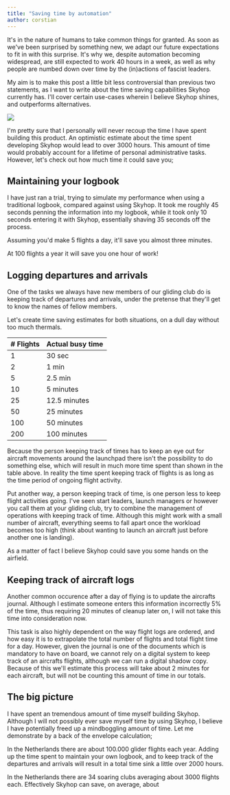 ```yaml
---
title: "Saving time by automation"
author: corstian
---
```


<p class="font-thin text-lg">It's in the nature of humans to take common things for granted. As soon as we've been surprised by something new, we adapt our future expectations to fit in with this surprise. It's why we, despite automation becoming widespread, are still expected to work 40 hours in a week, as well as why people are numbed down over time by the (in)actions of fascist leaders.</p>

My aim is to make this post a little bit less controversial than previous two statements, as I want to write about the time saving capabilities Skyhop currently has. I'll cover certain use-cases wherein I believe Skyhop shines, and outperforms alternatives.


![](https://imgs.xkcd.com/comics/is_it_worth_the_time.png)

I'm pretty sure that I personally will never recoup the time I have spent building this product. An optimistic estimate about the time spent developing Skyhop would lead to over 3000 hours. This amount of time would probably account for a lifetime of personal administrative tasks. However, let's check out how much time it could save you;


## Maintaining your logbook

I have just ran a trial, trying to simulate my performance when using a traditional logbook, compared against using Skyhop. It took me roughly 45 seconds penning the information into my logbook, while it took only 10 seconds entering it with Skyhop, essentially shaving 35 seconds off the process.

Assuming you'd make 5 flights a day, it'll save you almost three minutes.

At 100 flights a year it will save you one hour of work!


## Logging departures and arrivals

One of the tasks we always have new members of our gliding club do is keeping track of departures and arrivals, under the pretense that they'll get to know the names of fellow members.

Let's create time saving estimates for both situations, on a dull day without too much thermals.


| # Flights | Actual busy time |
|-----------|------------------|
|     1     |    30 sec        |
|     2     |    1 min         |
|     5     |    2.5 min       |
|     10    |    5 minutes     |
|     25    |    12.5 minutes  |
|     50    |    25 minutes    |
|    100    |    50 minutes    |
|    200    |    100 minutes   |


Because the person keeping track of times has to keep an eye out for aircraft movements around the launchpad there isn't the possibility to do something else, which will result in much more time spent than shown in the table above. In reality the time spent keeping track of flights is as long as the time period of ongoing flight activity.

Put another way, a person keeping track of time, is one person less to keep flight activities going. I've seen start leaders, launch managers or however you call them at your gliding club, try to combine the management of operations with keeping track of time. Although this might work with a small number of aircraft, everything seems to fall apart once the workload becomes too high (think about wanting to launch an aircraft just before another one is landing).

As a matter of fact I believe Skyhop could save you some hands on the airfield.


## Keeping track of aircraft logs

Another common occurence after a day of flying is to update the aircrafts journal. Although I estimate someone enters this information incorrectly 5% of the time, thus requiring 20 minutes of cleanup later on, I will not take this time into consideration now.

This task is also highly dependent on the way flight logs are ordered, and how easy it is to extrapolate the total number of flights and total flight time for a day. However, given the journal is one of the documents which is mandatory to have on board, we cannot rely on a digital system to keep track of an aircrafts flights, although we can run a digital shadow copy. Because of this we'll estimate this process will take about 2 minutes for each aircraft, but will not be counting this amount of time in our totals.


## The big picture

I have spent an tremendous amount of time myself building Skyhop. Although I will not possibly ever save myself time by using Skyhop, I believe I have potentially freed up a mindboggling amount of time. Let me demonstrate by a back of the envelope calculation;

In the Netherlands there are about 100.000 glider flights each year. Adding up the time spent to maintain your own logbook, and to keep track of the departures and arrivals will result in a total time sink a little over 2000 hours. 

In the Netherlands there are 34 soaring clubs averaging about 3000 flights each. Effectively Skyhop can save, on average, about 